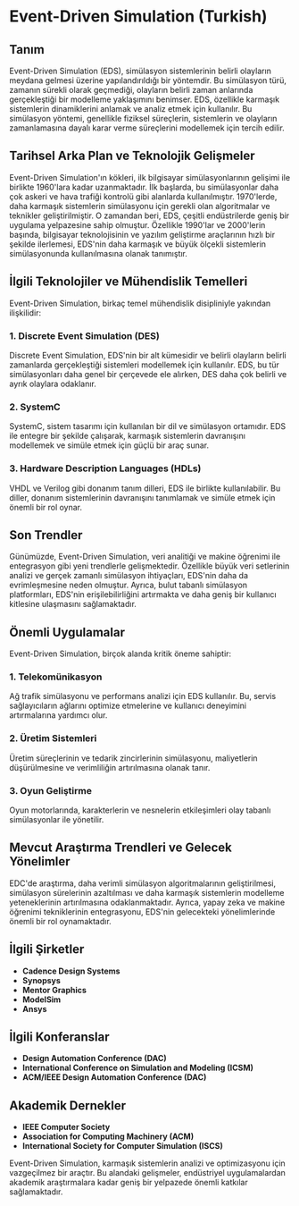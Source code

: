 # Event-Driven Simulation (Turkish)

## Tanım

Event-Driven Simulation (EDS), simülasyon sistemlerinin belirli olayların meydana gelmesi üzerine yapılandırıldığı bir yöntemdir. Bu simülasyon türü, zamanın sürekli olarak geçmediği, olayların belirli zaman anlarında gerçekleştiği bir modelleme yaklaşımını benimser. EDS, özellikle karmaşık sistemlerin dinamiklerini anlamak ve analiz etmek için kullanılır. Bu simülasyon yöntemi, genellikle fiziksel süreçlerin, sistemlerin ve olayların zamanlamasına dayalı karar verme süreçlerini modellemek için tercih edilir.

## Tarihsel Arka Plan ve Teknolojik Gelişmeler

Event-Driven Simulation'ın kökleri, ilk bilgisayar simülasyonlarının gelişimi ile birlikte 1960'lara kadar uzanmaktadır. İlk başlarda, bu simülasyonlar daha çok askeri ve hava trafiği kontrolü gibi alanlarda kullanılmıştır. 1970'lerde, daha karmaşık sistemlerin simülasyonu için gerekli olan algoritmalar ve teknikler geliştirilmiştir. O zamandan beri, EDS, çeşitli endüstrilerde geniş bir uygulama yelpazesine sahip olmuştur. Özellikle 1990'lar ve 2000'lerin başında, bilgisayar teknolojisinin ve yazılım geliştirme araçlarının hızlı bir şekilde ilerlemesi, EDS'nin daha karmaşık ve büyük ölçekli sistemlerin simülasyonunda kullanılmasına olanak tanımıştır.

## İlgili Teknolojiler ve Mühendislik Temelleri

Event-Driven Simulation, birkaç temel mühendislik disipliniyle yakından ilişkilidir:

### 1. Discrete Event Simulation (DES)
Discrete Event Simulation, EDS'nin bir alt kümesidir ve belirli olayların belirli zamanlarda gerçekleştiği sistemleri modellemek için kullanılır. EDS, bu tür simülasyonları daha genel bir çerçevede ele alırken, DES daha çok belirli ve ayrık olaylara odaklanır.

### 2. SystemC
SystemC, sistem tasarımı için kullanılan bir dil ve simülasyon ortamıdır. EDS ile entegre bir şekilde çalışarak, karmaşık sistemlerin davranışını modellemek ve simüle etmek için güçlü bir araç sunar.

### 3. Hardware Description Languages (HDLs)
VHDL ve Verilog gibi donanım tanım dilleri, EDS ile birlikte kullanılabilir. Bu diller, donanım sistemlerinin davranışını tanımlamak ve simüle etmek için önemli bir rol oynar.

## Son Trendler

Günümüzde, Event-Driven Simulation, veri analitiği ve makine öğrenimi ile entegrasyon gibi yeni trendlerle gelişmektedir. Özellikle büyük veri setlerinin analizi ve gerçek zamanlı simülasyon ihtiyaçları, EDS'nin daha da evrimleşmesine neden olmuştur. Ayrıca, bulut tabanlı simülasyon platformları, EDS'nin erişilebilirliğini artırmakta ve daha geniş bir kullanıcı kitlesine ulaşmasını sağlamaktadır.

## Önemli Uygulamalar

Event-Driven Simulation, birçok alanda kritik öneme sahiptir:

### 1. Telekomünikasyon
Ağ trafik simülasyonu ve performans analizi için EDS kullanılır. Bu, servis sağlayıcıların ağlarını optimize etmelerine ve kullanıcı deneyimini artırmalarına yardımcı olur.

### 2. Üretim Sistemleri
Üretim süreçlerinin ve tedarik zincirlerinin simülasyonu, maliyetlerin düşürülmesine ve verimliliğin artırılmasına olanak tanır.

### 3. Oyun Geliştirme
Oyun motorlarında, karakterlerin ve nesnelerin etkileşimleri olay tabanlı simülasyonlar ile yönetilir.

## Mevcut Araştırma Trendleri ve Gelecek Yönelimler

EDC'de araştırma, daha verimli simülasyon algoritmalarının geliştirilmesi, simülasyon sürelerinin azaltılması ve daha karmaşık sistemlerin modelleme yeteneklerinin artırılmasına odaklanmaktadır. Ayrıca, yapay zeka ve makine öğrenimi tekniklerinin entegrasyonu, EDS'nin gelecekteki yönelimlerinde önemli bir rol oynamaktadır.

## İlgili Şirketler

- **Cadence Design Systems**
- **Synopsys**
- **Mentor Graphics**
- **ModelSim**
- **Ansys**

## İlgili Konferanslar

- **Design Automation Conference (DAC)**
- **International Conference on Simulation and Modeling (ICSM)**
- **ACM/IEEE Design Automation Conference (DAC)**

## Akademik Dernekler

- **IEEE Computer Society**
- **Association for Computing Machinery (ACM)**
- **International Society for Computer Simulation (ISCS)**

Event-Driven Simulation, karmaşık sistemlerin analizi ve optimizasyonu için vazgeçilmez bir araçtır. Bu alandaki gelişmeler, endüstriyel uygulamalardan akademik araştırmalara kadar geniş bir yelpazede önemli katkılar sağlamaktadır.